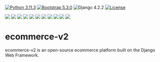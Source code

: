 [![Python 3.11.3](https://img.shields.io/badge/python-3.11.3-yellow.svg)](https://www.python.org/downloads/release/python-3113/)
[![Bootstrap 5.3.0](https://img.shields.io/badge/bootstrap-5.3.0-darkviolet.svg)](https://getbootstrap.com/docs/5.3/getting-started/introduction/)
![Django 4.2.2](https://img.shields.io/badge/django-4.2.2-darkgreen.svg)
[![License](https://img.shields.io/badge/license-MIT-darkred.svg)](LICENSE)

<p align='left'>
<img src="https://img.shields.io/badge/python-000000?logo=python&logoColor=FFFFFF" />
<img src="https://img.shields.io/badge/django-000000?logo=django&logoColor=FFFFFF" />
<img src="https://img.shields.io/badge/github-000000?logo=github&logoColor=FFFFFF" />
<img src="https://img.shields.io/badge/postgresql-000000?logo=postgresql&logoColor=FFFFFF" />
<img src="https://img.shields.io/badge/gdal-000000?logo=gdal&logoColor=FFFFFF" />
<img src="https://img.shields.io/badge/googlemaps-000000?logo=googlemaps&logoColor=FFFFFF" />
<img src="https://img.shields.io/badge/bootstrap-000000?logo=bootstrap&logoColor=FFFFFF" />
<img src="https://img.shields.io/badge/html5-000000?logo=html5&logoColor=FFFFFF" />
<img src="https://img.shields.io/badge/css3-000000?logo=css3&logoColor=FFFFFF" />
<img src="https://img.shields.io/badge/paypal-000000?logo=paypal&logoColor=FFFFFF" />
<img src="https://img.shields.io/badge/razorpay-000000?logo=razorpay&logoColor=FFFFFF" />
</p>

# ecommerce-v2
ecommerce-v2 is an open-source ecommerce platform built on the Django Web Framework.